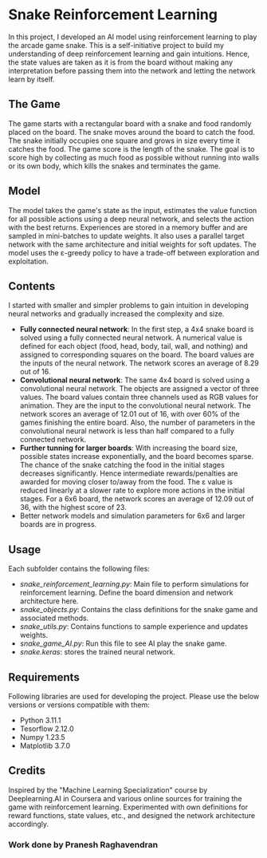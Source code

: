 # Snake Reinforcement Learning

In this project, I developed an AI model using reinforcement learning to play the arcade game snake. This is a self-initiative project to build my understanding of deep reinforcement learning and gain intuitions. Hence, the state values are taken as it is from the board without making any interpretation before passing them into the network and letting the network learn by itself.

## The Game
The game starts with a rectangular board with a snake and food randomly placed on the board. The snake moves around the board to catch the food. The snake initially occupies one square and grows in size every time it catches the food. The game score is the length of the snake. The goal is to score high by collecting as much food as possible without running into walls or its own body, which kills the snakes and terminates the game.

## Model
The model takes the game's state as the input, estimates the value function for all possible actions using a deep neural network, and selects the action with the best returns. Experiences are stored in a memory buffer and are sampled in mini-batches to update weights. It also uses a parallel target network with the same architecture and initial weights for soft updates. The model uses the ε-greedy policy to have a trade-off between exploration and exploitation.

## Contents
I started with smaller and simpler problems to gain intuition in developing neural networks and gradually increased the complexity and size.
* __Fully connected neural network__: In the first step, a 4x4 snake board is solved using a fully connected neural network. A numerical value is defined for each object (food, head, body, tail, wall, and nothing) and assigned to corresponding squares on the board. The board values are the inputs of the neural network. The network scores an average of 8.29 out of 16.
* __Convolutional neural network__: The same 4x4 board is solved using a convolutional neural network. The objects are assigned a vector of three values. The board values contain three channels used as RGB values for animation. They are the input to the convolutional neural network. The network scores an average of 12.01 out of 16, with over 60% of the games finishing the entire board. Also, the number of parameters in the convolutional neural network is less than half compared to a fully connected network.
* __Further tunning for larger boards__: With increasing the board size, possible states increase exponentially, and the board becomes sparse. The chance of the snake catching the food in the initial stages decreases significantly. Hence intermediate rewards/penalties are awarded for moving closer to/away from the food. The ε value is reduced linearly at a slower rate to explore more actions in the initial stages. For a 6x6 board, the network scores an average of 12.09 out of 36, with the highest score of 23. 
* Better network models and simulation parameters for 6x6 and larger boards are in progress.

## Usage
Each subfolder contains the following files:
* _snake_reinforcement_learning.py_: Main file to perform simulations for reinforcement learning. Define the board dimension and network architecture here.
* _snake_objects.py_: Contains the class definitions for the snake game and associated methods.
* _snake_utils.py_: Contains functions to sample experience and updates weights.
* _snake_game_AI.py_: Run this file to see AI play the snake game.
* _snake.keras_: stores the trained neural network.

## Requirements
Following libraries are used for developing the project. Please use the below versions or versions compatible with them:
* Python 3.11.1
* Tesorflow 2.12.0
* Numpy 1.23.5
* Matplotlib 3.7.0

## Credits
Inspired by the "Machine Learning Specialization" course by Deeplearning.AI in Coursera and various online sources for training the game with reinforcement learning. Experimented with own definitions for reward functions, state values, etc., and designed the network architecture accordingly.

### Work done by Pranesh Raghavendran

